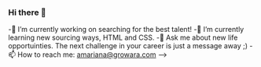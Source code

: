### Hi there 👋

-🧐 I’m currently working on searching for the best talent!
-🌱 I’m currently learning new sourcing ways, HTML and CSS.
-💬 Ask me about new life opportuinties. The next challenge in your career is just a message away ;)
-📫 How to reach me: amariana@growara.com
-->

